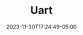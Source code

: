 ---
weight: 107
title: "Uart"
description: ""
icon: "article"
date: "2023-11-30T17:24:49-05:00"
lastmod: "2023-11-30T17:24:49-05:00"
draft: true
toc: true
---
